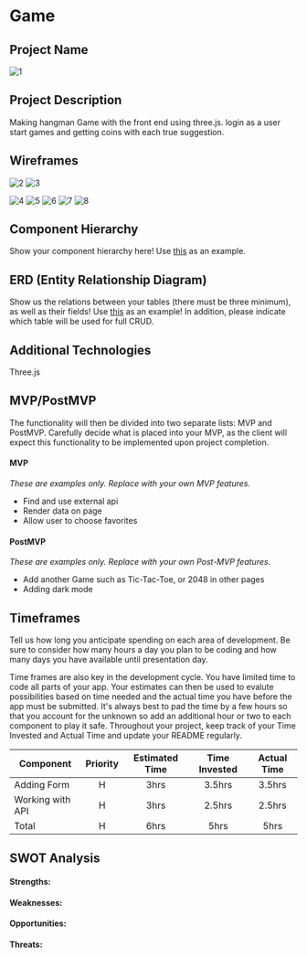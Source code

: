 # Game


## Project Name
![1](https://user-images.githubusercontent.com/61396761/139731307-738994db-be38-49c3-9f42-05d33482118b.jpg)


## Project Description

Making hangman Game with the front end using three.js. login as a user start games and getting coins with each true suggestion. 

## Wireframes

![2](https://user-images.githubusercontent.com/61396761/139731425-c64c1814-f233-43af-80e2-fe6e2ae9c3de.jpg)
![3](https://user-images.githubusercontent.com/61396761/139731428-9e57f331-6fad-4f22-8800-ae032e24be3e.jpg)

![4](https://user-images.githubusercontent.com/61396761/139731435-6a146738-8ade-4337-b8c5-f4e03c749078.jpg)
![5](https://user-images.githubusercontent.com/61396761/139731714-d06c5572-3d09-4a30-94e5-f3fbf3b53f49.jpg)
![6](https://user-images.githubusercontent.com/61396761/139731722-200c6aaa-ce0a-4f99-a177-aeee3cde5357.jpg)
![7](https://user-images.githubusercontent.com/61396761/139731725-ec3b8013-916e-43b0-b729-1c46a93cf3ac.jpg)
![8](https://user-images.githubusercontent.com/61396761/139731731-691faeb5-4de5-4a7c-ab71-c1d03f87c687.jpg)

## Component Hierarchy

Show your component hierarchy here! Use [this](https://cms-assets.tutsplus.com/uploads/users/1795/posts/30352/image/GettingStartedWithReduxTutorial-React-Component-Structure.png) as an example.

## ERD (Entity Relationship Diagram)

Show us the relations between your tables (there must be three minimum), as well as their fields! Use [this](https://git.generalassemb.ly/sei-den-osos/data-modeling-intro-lesson#entity-relationship-diagrams-erds) as an example! In addition, please indicate which table will be used for full CRUD.

## Additional Technologies

Three.js 

## MVP/PostMVP

The functionality will then be divided into two separate lists: MVP and PostMVP.  Carefully decide what is placed into your MVP, as the client will expect this functionality to be implemented upon project completion.  

#### MVP 
*These are examples only. Replace with your own MVP features.*

- Find and use external api 
- Render data on page 
- Allow user to choose favorites 

#### PostMVP  
*These are examples only. Replace with your own Post-MVP features.*

- Add another Game such as Tic-Tac-Toe, or 2048 in other pages
- Adding dark mode

## Timeframes

Tell us how long you anticipate spending on each area of development. Be sure to consider how many hours a day you plan to be coding and how many days you have available until presentation day.

Time frames are also key in the development cycle.  You have limited time to code all parts of your app.  Your estimates can then be used to evalute possibilities based on time needed and the actual time you have before the app must be submitted. It's always best to pad the time by a few hours so that you account for the unknown so add an additional hour or two to each component to play it safe. Throughout your project, keep track of your Time Invested and Actual Time and update your README regularly.

| Component | Priority | Estimated Time | Time Invested | Actual Time |
| --- | :---: |  :---: | :---: | :---: |
| Adding Form | H | 3hrs| 3.5hrs | 3.5hrs |
| Working with API | H | 3hrs| 2.5hrs | 2.5hrs |
| Total | H | 6hrs| 5hrs | 5hrs |

## SWOT Analysis

#### Strengths:

#### Weaknesses:

#### Opportunities:

#### Threats:
